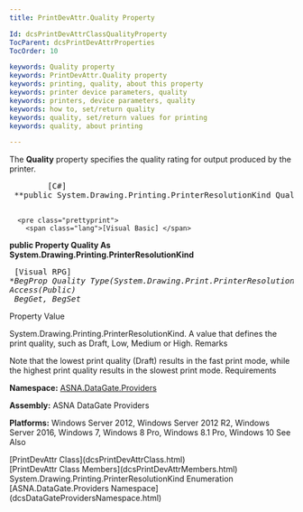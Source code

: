```yaml
---
title: PrintDevAttr.Quality Property

Id: dcsPrintDevAttrClassQualityProperty
TocParent: dcsPrintDevAttrProperties
TocOrder: 10

keywords: Quality property
keywords: PrintDevAttr.Quality property
keywords: printing, quality, about this property
keywords: printer device parameters, quality
keywords: printers, device parameters, quality
keywords: how to, set/return quality
keywords: quality, set/return values for printing
keywords: quality, about printing

---
```


The **Quality** property specifies the quality rating for output produced by the printer. 
<pre class="prettyprint">
        <span class="lang">[C#]</span>
 **public System.Drawing.Printing.PrinterResolutionKind Quality { get; set; }** 
      </pre>
      <pre class="prettyprint">
        <span class="lang">[Visual Basic] </span>
 **public Property Quality As System.Drawing.Printing.PrinterResolutionKind** 
      </pre>
      <pre class="prettyprint">
        <span class="lang">[Visual RPG]</span>
 **BegProp Quality Type(System.Drawing.Print.PrinterResolutionKind) Access(*Public) <br />      BegGet,    BegSet** 
      </pre>

Property Value

System.Drawing.Printing.PrinterResolutionKind. A value that defines the print quality, such as Draft, Low, Medium or High. 
Remarks

Note that the lowest print quality (Draft) results in the fast print mode, while the highest print quality results in the slowest print mode.
Requirements

**Namespace:** [ ASNA.DataGate.Providers](dcsDataGateProvidersNamespace.html) 

**Assembly:** ASNA DataGate Providers

**Platforms:** Windows Server 2012, Windows Server 2012 R2, Windows Server 2016, Windows 7, Windows 8 Pro, Windows 8.1 Pro, Windows 10
See Also

<dl />
      [PrintDevAttr Class](dcsPrintDevAttrClass.html)
      <br />
      [PrintDevAttr Class Members](dcsPrintDevAttrMembers.html)
      <br />System.Drawing.Printing.PrinterResolutionKind 
Enumeration
      <br />[ASNA.DataGate.Providers Namespace](dcsDataGateProvidersNamespace.html)

